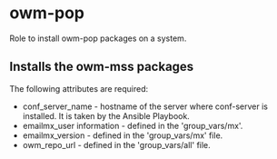 # owm-pop

Role to install owm-pop packages on a system.

## Installs the owm-mss packages

The following attributes are required:

* conf_server_name - hostname of the server where conf-server is installed. It is taken by the Ansible Playbook.
* emailmx_user information - defined in the 'group_vars/mx'.
* emailmx_version - defined in the 'group_vars/mx' file.
* owm_repo_url - defined in the 'group_vars/all' file.

